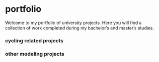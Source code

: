 # portfolio
Welcome to my portfolio of university projects. Here you will find a collection of work completed during my bachelor’s and master’s studies. 

### cycling related projects

### other modeling projects
